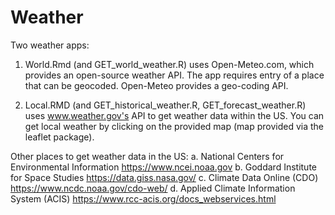 # Weather
Two weather apps:

1. World.Rmd (and GET_world_weather.R) uses Open-Meteo.com, which provides an open-source weather API.
   The app requires entry of a place that can be geocoded. Open-Meteo provides a geo-coding API.

2. Local.RMD (and GET_historical_weather.R, GET_forecast_weather.R) uses www.weather.gov's API to get weather data within the US.
   You can get local weather by clicking on the provided map (map provided via the leaflet package).


Other places to get weather data in the US:
a. National Centers for Environmental Information https://www.ncei.noaa.gov
b. Goddard Institute for Space Studies https://data.giss.nasa.gov/
c. Climate Data Online (CDO) https://www.ncdc.noaa.gov/cdo-web/
d. Applied Climate Information System (ACIS) https://www.rcc-acis.org/docs_webservices.html
